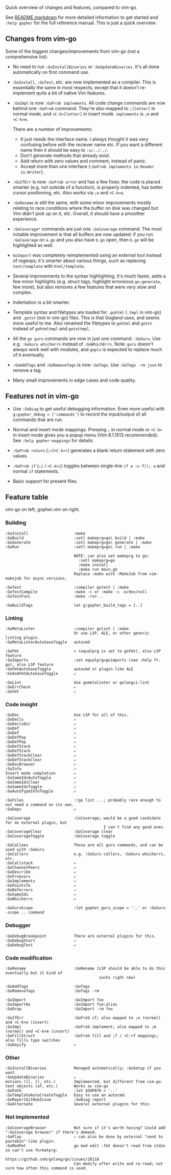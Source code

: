 Quick overview of changes and features, compared to vim-go.

See [README.markdown](README.markdown) for more detailed information to get
started and `:help gopher` for the full reference manual. This is just a quick
overview.

Changes from vim-go
-------------------

Some of the biggest changes/improvements from vim-go (not a comprehensive list):

- No need to run `:GoInstallBinaries` or `:GoUpdateBinaries`. It's all done
  automatically on first command use.

- :`GoInstall`, `:GoTest`, etc. are now implemented as a compiler. This is
  essentially the same in most respects, except that it doesn't re-implement
  quite a bit of native Vim features.

- `:GoImpl` is now `:GoFrob implements`. All code change commands are now behind
  one `:GoFrob` command. They're also mapped to `;[letter]` in normal mode, and
  `<C-k>[letter]` in insert mode. `implements` is `;m` and `<C-k>m`.

  There are a number of improvements:

  - It just needs the interface name. I always thought it was very confusing
    before with the reciever name etc. If you want a different name then it
    should be easy to `:s/../../`.
  - Don't generate methods that already exist.
  - Add return with zero values and comment, instead of panic.
  - Accept more than one interface (`:GoFrob implements io.Reader io.Writer`).

- `:GoIfErr` is now `:GoFrob error` and has a few fixes: the code is placed
  smarter (e.g. not outside of a function), is properly indented, has better
  cursor positioning, etc. Also works via `;e` and `<C-k>e`.

- `:GoRename` is still the same, with some minor improvements mostly relating to
  race conditions where the buffer on disk was changed but Vim didn't pick up on
  it, etc. Overall, it should have a smoother experience.

- `:GoCoverage*` commands are just one `:GoCoverage` command. The most notable
  improvement is that all buffers are now updated: if you run `:GoCoverage` on
  `a.go` and you also have `b.go` open, then `b.go` will be highlighted as well.

- `GoImport` was completely reimplemented using an external tool instead of
  regexps; it's smarter about various things, such as replacing `text/template`
  with `html/template`.

- Several improvements to the syntax highlighting; it's much faster, adds a few
  minor highlights (e.g. struct tags, highlight erroneous `go:generate`, few
  more), but also removes a few features that were very slow and complex.

- Indentation is a bit smarter.

- Template syntax and filetypes are loaded for `.gohtml` (`.tmpl` in vim-go) and
  `.gotxt` (not in vim-go) files. This is that Gogland uses, and seems more
  useful to me. Also renamed the filetypes to `gohtml` and `gotxt` instead of
  `gohtmltmpl` and `gotxttmpl`.

- All the `go guru` commands are now in just one command: `:GoGuru`. Use e.g.
  `:GoGuru whicherrs` instead of `:GoWhichErrs`. Note: `guru` doesn't always
  work well with modules, and `gopls` is expected to replace much of it
  eventually.

- `:GoAddTags` and `:GoRemoveTags` is now `:GoTags`. Use `:GoTags -rm json` to
  remove a tag.

- Many small improvements in edge cases and code quality.

Features not in vim-go
----------------------

- Use `:GoDiag` to get useful debugging information. Even more useful with
  `g:gopher_debug = ['commands']` to record the input/output of all commands
  that are run.

- Normal and insert mode mappings. Pressing `;` in normal mode or `<C-k>` in
  insert mode gives you a popup menu (Vim 8.1.1513 recommended). See `:help
  gopher-mappings` for details.

- `:GoFrob return` (`;r`/`<C-k>r`) generates a blank return statement with zero
  values.

- `:GoFrob if` (`;i` / `<C-k>i`) toggles between single-line `if a := f(); a`
  and normal `if` statements.

- Basic support for present files.

Feature table
-------------

vim-go on left, gopher.vim on right.

### Building

    :GoInstall                    :make
    :GoBuild                      :setl makeprg=go\ build | :make
    :GoGenerate                   :setl makeprg=go\ generate | :make
    :GoRun                        :setl makeprg=go\ run | :make

                                  NOTE: can also set makeprg to go:
                                    :setl makeprg=go
                                    :make install
                                    :make run main.go
                                  Replace :make with :MakeJob from vim-makejob for async versions.

    :GoTest                       :compiler gotest | :make
    :GoTestCompile                :make -c or :make -c -o/dev/null
    :GoTestFunc                   :make -run ..

    :GoBuildTags                  let g:gopher_build_tags = [..]

### Linting

    :GoMetaLinter                 :compiler golint | :make
                                  Or use LSP, ALE, or other generic linting plugin.
    :GoMetaLinterAutoSaveToggle   autocmd

    :GoFmt                        = (equalprg is set to gofmt), also LSP feature
    :GoImports                    :set equalprg=goimports (see :help ft-go), also LSP feature
    :GoFmtAutoSaveToggle          autocmd or plugin like ALE
    :GoAsmFmtAutoSaveToggle       ⤶

    :GoLint                       Use gometalinter or golangci-lint
    :GoErrCheck                   ⤶
    :GoVet                        ⤶

### Code insight

    :GoDoc                        Use LSP for all of this.
    :GoDecls                      ⤶
    :GoDeclsDir                   ⤶
    :GoDef                        ⤶
    :GoDef                        ⤶
    :GoDefPop                     ⤶
    :GoDefPop                     ⤶
    :GoDefStack                   ⤶
    :GoDefStack                   ⤶
    :GoDefStackClear              ⤶
    :GoDefStackClear              ⤶
    :GoDocBrowser                 ⤶
    :GoInfo                       ⤶
    Insert mode completion        ⤶
    :GoSameIdsAutoToggle          ⤶
    :GoSameIdsClear               ⤶
    :GoSameIdsToggle              ⤶
    :GoAutoTypeInfoToggle         ⤶

    :GoFiles                      :!go list ...; probably rare enough to not need a command on its own.
    :GoDeps                       ⤶

    :GoCoverage                   :CoCoverage; would be a good candidate for an external plugin, but
                                               I can't find any good ones.
    :GoCoverageClear              :GoCoverage clear
    :GoCoverageToggle             :GoCoverage toggle

    :GoCallees                    These are all guru commands, and can be used with :GoGuru
    :GoCallers                    e.g. :GoGuru callers, :GoGuru whicherrs, etc.
    :GoCallstack                  ⤶
    :GoChannelPeers               ⤶
    :GoDescribe                   ⤶
    :GoFreevars                   ⤶
    :GoImplements                 ⤶
    :GoPointsTo                   ⤶
    :GoReferrers                  ⤶
    :GoSameIds                    ⤶
    :GoWhicherrs                  ⤶

    :GoGuruScope                  :let gopher_guru_scope = '..' or :GoGuru -scope .. command

### Debugger

    :GoDebugBreakpoint            There are external plugins for this.
    :GoDebugStart                 ⤶
    :GoDebugTest                  ⤶

### Code modification

    :GoRename                     :GoRename (LSP should be able to do this eventually but it kind of
                                             sucks right now)

    :GoAddTags                    :GoTags
    :GoRemoveTags                 :GoTags -rm

    :GoImport                     :GoImport foo
    :GoImportAs                   :GoImport foo:alias
    :GoDrop                       :GoImport -rm foo

    :GoIfErr                      :GoFrob if; also mapped to ;e (normal) and <C-k>e (insert)
    :GoImpl                       :GoFrob implement; also mapped to ;m (normal) and <C-k>m (insert)
    :GoFillStruct                 :GoFrob fill and ;f / <C->f mappings; also fills type switches
    :GoKeyify                     ⤶

### Other

    :GoInstallBinaries            Managed automatically; :GoSetup if you want.
    :GoUpdateBinaries             ⤶
    motions ([[, ]], etc.)        Implemented, but different from vim-go.
    text objects (af, etc.)       Works as vim-go
    :GoPath                       :let $GOPATH = '..'
    :GoTemplateAutoCreateToggle   Easy to use an autocmd.
    :GoReportGitHubIssue          :GoDiag report
    :GoAlternate                  Several external plugins for this.

### Not implemented

    :GoCoverageBrowser            Not sure if it's worth having? Could add ":GoCoverage browser" if there's demand.
    :GoPlay                       ⤶ can also be done by external "send to pastebin"-like plugin.
    :GoModFmt                     go mod edit -fmt doesn't read from stdin so can't use formatprg:
                                  https://github.com/golang/go/issues/28118
                                  Can modify after write and re-read; not sure how often this command is used.
